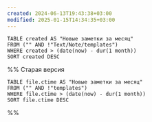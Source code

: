 ```yaml
---
created: 2024-06-13T19:43:38+03:00
modified: 2025-01-15T14:34:35+03:00
---
```


```dataview
TABLE created AS "Новые заметки за месяц"
FROM ("" AND !"Text/Note/templates")
WHERE created > (date(now) - dur(1 month))
SORT created DESC
```


%% Старая версия
```dataview
TABLE file.ctime AS "Новые заметки за месяц"
FROM ("" AND !"templates")
WHERE file.ctime > (date(now) - dur(1 month))
SORT file.ctime DESC
```
%%